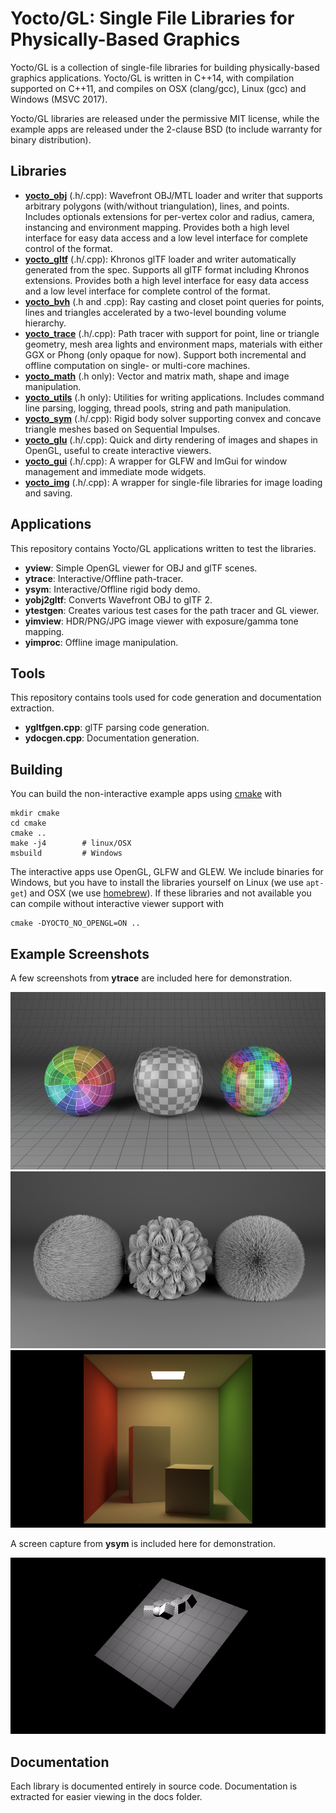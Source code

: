 # Yocto/GL: Single File Libraries for Physically-Based Graphics

Yocto/GL is a collection of single-file libraries for building physically-based graphics applications. Yocto/GL is written in C++14, with compilation supported on C++11, and compiles on OSX (clang/gcc), Linux (gcc) and Windows (MSVC 2017).

Yocto/GL libraries are released under the permissive MIT license, while the example apps are released under the 2-clause BSD (to include warranty for binary distribution).

## Libraries

- [**yocto_obj**](doc/yocto_obj.md) (.h/.cpp): Wavefront OBJ/MTL loader and writer that supports arbitrary polygons (with/without triangulation), lines, and points. Includes optionals extensions for per-vertex color and radius, camera, instancing and environment mapping. Provides both a high level interface for easy data access and a low level interface for complete control of the format.
- [**yocto_gltf**](doc/yocto_gltf.md) (.h/.cpp): Khronos glTF loader and writer automatically generated from the spec. Supports all glTF format including Khronos extensions. Provides both a high level interface for easy data access and a low level interface for complete control of the format.
- [**yocto_bvh**](doc/yocto_bvh.md) (.h and .cpp): Ray casting and closet point queries for points, lines and triangles accelerated by a two-level bounding volume hierarchy.
- [**yocto_trace**](doc/yocto_trace.md) (.h/.cpp): Path tracer with support for point, line or triangle geometry, mesh area lights and environment maps, materials with either GGX or Phong (only opaque for now). Support both incremental and offline computation on single- or multi-core machines.
- [**yocto_math**](doc/yocto_math.md) (.h only): Vector and matrix math, shape and image manipulation.
- [**yocto_utils**](doc/yocto_utils.md) (.h only): Utilities for writing applications. Includes command line parsing, logging, thread pools, string and path manipulation.
- [**yocto_sym**](doc/yocto_sym.md) (.h/.cpp): Rigid body solver supporting convex and concave triangle meshes based on Sequential Impulses.
- [**yocto_glu**](doc/yocto_glu.md) (.h/.cpp): Quick and dirty rendering of images and shapes in OpenGL, useful to create interactive viewers.
- [**yocto_gui**](doc/yocto_gui.md) (.h/.cpp): A wrapper for GLFW and ImGui for window management and immediate mode widgets.
- [**yocto_img**](doc/yocto_img.md) (.h/.cpp): A wrapper for single-file libraries for image loading and saving.

## Applications

This repository contains Yocto/GL applications written to test the libraries.

- **yview**: Simple OpenGL viewer for OBJ and glTF scenes.
- **ytrace**: Interactive/Offline path-tracer.
- **ysym**: Interactive/Offline rigid body demo.
- **yobj2gltf**: Converts Wavefront OBJ to glTF 2.
- **ytestgen**: Creates various test cases for the path tracer and GL viewer.
- **yimview**: HDR/PNG/JPG image viewer with exposure/gamma tone mapping.
- **yimproc**: Offline image manipulation.

## Tools

This repository contains tools used for code generation and documentation
extraction.

- **ygltfgen.cpp**: glTF parsing code generation.
- **ydocgen.cpp**: Documentation generation.

## Building

You can build the non-interactive example apps using [cmake](http://cmake.org)
with

    mkdir cmake
    cd cmake
    cmake ..
    make -j4        # linux/OSX
    msbuild         # Windows

The interactive apps use OpenGL, GLFW and GLEW. We include binaries for Windows, but you have to install the libraries yourself on Linux (we use `apt-get`) and OSX (we use [homebrew](http://brew.sh)). If these libraries and not available you can compile without interactive viewer support with

    cmake -DYOCTO_NO_OPENGL=ON ..

## Example Screenshots

A few screenshots from **ytrace** are included here for demonstration.

![](images/sh03.path.png)
![](images/ls02.direct.png)
![](images/cb01.path.png)

A screen capture from **ysym** is included here for demonstration.

![](images/rb02.ysym.gif)

## Documentation

Each library is documented entirely in source code. Documentation is extracted for easier viewing in the docs folder.
